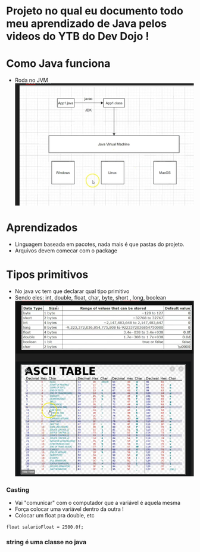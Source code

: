 # Projeto no qual eu documento todo meu aprendizado de Java pelos videos do YTB do Dev Dojo !

# Como Java funciona
- Roda no JVM 
![alt text](image.png)
# Aprendizados
- Linguagem baseada em pacotes, nada mais é que pastas do projeto.
- Arquivos devem comecar com o package

# Tipos primitivos
- No java vc tem que declarar qual tipo primitivo
- Sendo eles: int, double, float, char, byte, short , long, boolean
![alt text](image-1.png)


### Casting
- Vai "comunicar" com o computador que a variável é aquela mesma
- Força colocar uma variável dentro da outra !
- Colocar um float pra double, etc
```
float salarioFloat = 2500.0f;
```
### string é uma classe no java